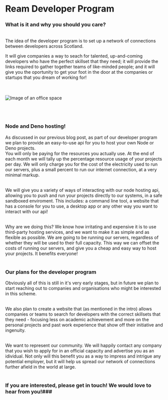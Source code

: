 # Ream Developer Program #

### What is it and why you should you care? ###

<br> The idea of the developer program is to set up a network of connections between developers across Scotland. <br>

It will give companies a way to seach for talented, up-and-coming developers who have the perfect skillset that they need; it will provide the links required to gather together teams of like-minded people; and it will give you the oportunity to get your foot in the door at the companies or startups that you dream of working for!<br><br><br>


![Image of an office space](https://ream.systems/blog/dev_program_1/images/startup.jpg)

<br><br>

### Node and Deno hosting! ###

As discussed in our previous blog post, as part of our developer program we plan to provide an easy-to-use api for you to host your own Node or Deno projects.<br>
You will only be paying for the resources you actually use. At the end of each month we will tally up the percentage resource usage of your projects per day. We will only charge you for the cost of the electricity used to run our servers, plus a small percent to run our internet connection, at a very minimal markup. <br><br>

We will give you a variety of ways of interacting with our node hosting api, allowing you to push and run your projects directly to our systems, in a safe sandboxed enviroment. This includes: a command line tool, a website that has a console for you to use, a desktop app or any other way you want to interact with our api! <br><br>

Why are we doing this? We know how irritating and expensive it is to use third-party hosting services, and we want to make it as simple and as flexible as possible. We are going to be running our servers, regardless of whether they will be used to their full capacity. This way we can offset the costs of running our servers, and give you a cheap and easy way to host your projects. It benefits everyone! <br><br>


### Our plans for the developer program ###

Obviously all of this is still in it's very early stages, but in future we plan to start reaching out to companies and organisations who might be interested in this scheme.<br><br>

We also plan to create a website that (as mentioned in the intro) allows companies or teams to search for developers with the correct skillsets that they need - focusing less on academic achievement and more on the personal projects and past work experience that show off their initiative and ingenuity. <br><br>

We want to represent our community. We will happily contact any company that you wish to apply for in an official capacity and advertise you as an idividual. Not only will this benefit you as a way to impress and intrigue any potential employer, but it will help us spread our network of connections further afield in the world at large. <br><br>


### If you are interested, please get in touch! We would love to hear from you!###